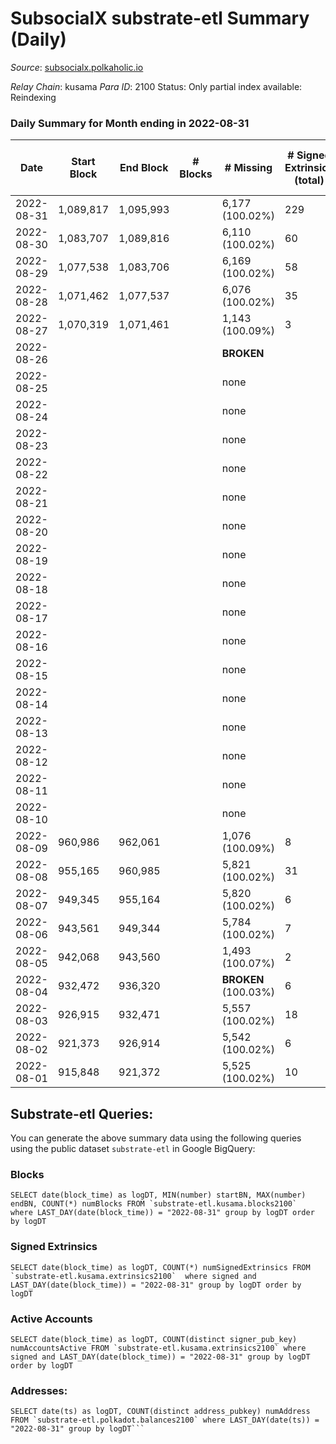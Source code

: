 # SubsocialX substrate-etl Summary (Daily)

_Source_: [subsocialx.polkaholic.io](https://subsocialx.polkaholic.io)

*Relay Chain*: kusama
*Para ID*: 2100
Status: Only partial index available: Reindexing


### Daily Summary for Month ending in 2022-08-31


| Date | Start Block | End Block | # Blocks | # Missing | # Signed Extrinsics (total) | # Active Accounts | # Addresses with Balances | # Events | # Transfers | # XCM Transfers In | # XCM Transfers Out |
| ---- | ----------- | --------- | -------- | --------- | --------------------------- | ----------------- | ------------------------- | -------- | ----------- | ------------------ | ------------------- |
| 2022-08-31 | 1,089,817 | 1,095,993 |  | 6,177 (100.02%) | 229 |  | 33,757 | 267,124 | 1  |   |   |
| 2022-08-30 | 1,083,707 | 1,089,816 |  | 6,110 (100.02%) | 60 |  |  | 12,343 |   |   |   |
| 2022-08-29 | 1,077,538 | 1,083,706 |  | 6,169 (100.02%) | 58 |  |  | 12,462 |   |   |   |
| 2022-08-28 | 1,071,462 | 1,077,537 |  | 6,076 (100.02%) | 35 |  |  | 12,227 |   |   |   |
| 2022-08-27 | 1,070,319 | 1,071,461 |  | 1,143 (100.09%) | 3 |  |  | 2,293 |   |   |   |
| 2022-08-26 |  |  |  |  **BROKEN**  |  |  |  |  |   |   |   |
| 2022-08-25 |  |  |  | none  |  |  |  |  |   |   |   |
| 2022-08-24 |  |  |  | none  |  |  |  |  |   |   |   |
| 2022-08-23 |  |  |  | none  |  |  |  |  |   |   |   |
| 2022-08-22 |  |  |  | none  |  |  |  |  |   |   |   |
| 2022-08-21 |  |  |  | none  |  |  |  |  |   |   |   |
| 2022-08-20 |  |  |  | none  |  |  |  |  |   |   |   |
| 2022-08-19 |  |  |  | none  |  |  |  |  |   |   |   |
| 2022-08-18 |  |  |  | none  |  |  |  |  |   |   |   |
| 2022-08-17 |  |  |  | none  |  |  |  |  |   |   |   |
| 2022-08-16 |  |  |  | none  |  |  |  |  |   |   |   |
| 2022-08-15 |  |  |  | none  |  |  |  |  |   |   |   |
| 2022-08-14 |  |  |  | none  |  |  |  |  |   |   |   |
| 2022-08-13 |  |  |  | none  |  |  |  |  |   |   |   |
| 2022-08-12 |  |  |  | none  |  |  |  |  |   |   |   |
| 2022-08-11 |  |  |  | none  |  |  |  |  |   |   |   |
| 2022-08-10 |  |  |  | none  |  |  |  |  |   |   |   |
| 2022-08-09 | 960,986 | 962,061 |  | 1,076 (100.09%) | 8 | 5 |  | 2,167 |   |   |   |
| 2022-08-08 | 955,165 | 960,985 |  | 5,821 (100.02%) | 31 | 22 |  | 11,648 | 1  |   |   |
| 2022-08-07 | 949,345 | 955,164 |  | 5,820 (100.02%) | 6 | 4 |  | 11,553 |   |   |   |
| 2022-08-06 | 943,561 | 949,344 |  | 5,784 (100.02%) | 7 | 7 |  | 11,443 |   |   |   |
| 2022-08-05 | 942,068 | 943,560 |  | 1,493 (100.07%) | 2 | 2 |  | 2,713 |   |   |   |
| 2022-08-04 | 932,472 | 936,320 |  |  **BROKEN** (100.03%) | 6 | 4 |  | 7,710 |   |   |   |
| 2022-08-03 | 926,915 | 932,471 |  | 5,557 (100.02%) | 18 | 11 |  | 11,170 |   |   |   |
| 2022-08-02 | 921,373 | 926,914 |  | 5,542 (100.02%) | 6 | 4 |  | 11,102 |   |   |   |
| 2022-08-01 | 915,848 | 921,372 |  | 5,525 (100.02%) | 10 | 7 |  | 11,079 |   |   |   |

## Substrate-etl Queries:
You can generate the above summary data using the following queries using the public dataset `substrate-etl` in Google BigQuery:


### Blocks
```
SELECT date(block_time) as logDT, MIN(number) startBN, MAX(number) endBN, COUNT(*) numBlocks FROM `substrate-etl.kusama.blocks2100`  where LAST_DAY(date(block_time)) = "2022-08-31" group by logDT order by logDT
```


### Signed Extrinsics
```
SELECT date(block_time) as logDT, COUNT(*) numSignedExtrinsics FROM `substrate-etl.kusama.extrinsics2100`  where signed and LAST_DAY(date(block_time)) = "2022-08-31" group by logDT order by logDT
```


### Active Accounts
```
SELECT date(block_time) as logDT, COUNT(distinct signer_pub_key) numAccountsActive FROM `substrate-etl.kusama.extrinsics2100` where signed and LAST_DAY(date(block_time)) = "2022-08-31" group by logDT order by logDT
```


### Addresses:
```
SELECT date(ts) as logDT, COUNT(distinct address_pubkey) numAddress FROM `substrate-etl.polkadot.balances2100` where LAST_DAY(date(ts)) = "2022-08-31" group by logDT```

